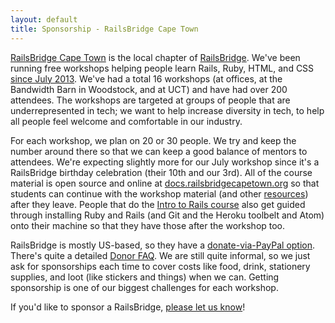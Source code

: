 ```yaml
---
layout: default
title: Sponsorship - RailsBridge Cape Town
---
```


[RailsBridge Cape Town](http://railsbridgecapetown.org/) is the local chapter of [RailsBridge](http://railsbridge.org/). We've been running free workshops helping people learn Rails, Ruby, HTML, and CSS [since July 2013](https://railsbridgecapetown.org/#past-events). We've had a total 16 workshops (at offices, at the Bandwidth Barn in Woodstock, and at UCT) and have had over 200 attendees. The workshops are targeted at groups of people that are underrepresented in tech; we want to help increase diversity in tech, to help all people feel welcome and comfortable in our industry.

For each workshop, we plan on 20 or 30 people. We try and keep the number around there so that we can keep a good balance of mentors to attendees. We're expecting slightly more for our July workshop since it's a RailsBridge birthday celebration (their 10th and our 3rd). All of the course material is open source and online at [docs.railsbridgecapetown.org](https://docs.railsbridgecapetown.org/docs/) so that students can continue with the workshop material (and other [resources](https://railsbridgecapetown.org/resources.html)) after they leave. People that do the [Intro to Rails course](https://docs.railsbridgecapetown.org/intro-to-rails/) also get guided through installing Ruby and Rails (and Git and the Heroku toolbelt and Atom) onto their machine so that they have those after the workshop too.

RailsBridge is mostly US-based, so they have a [donate-via-PayPal option](http://railsbridge.org/help/donate). There's quite a detailed [Donor FAQ](http://railsbridge.org/help/donor-faq). We are still quite informal, so we just ask for sponsorships each time to cover costs like food, drink, stationery supplies, and loot (like stickers and things) when we can.  Getting sponsorship is one of our biggest challenges for each workshop.

If you'd like to sponsor a RailsBridge, [please let us know](mailto:hello@railsbridgecapetown.org?subject=Sponsorship)!
